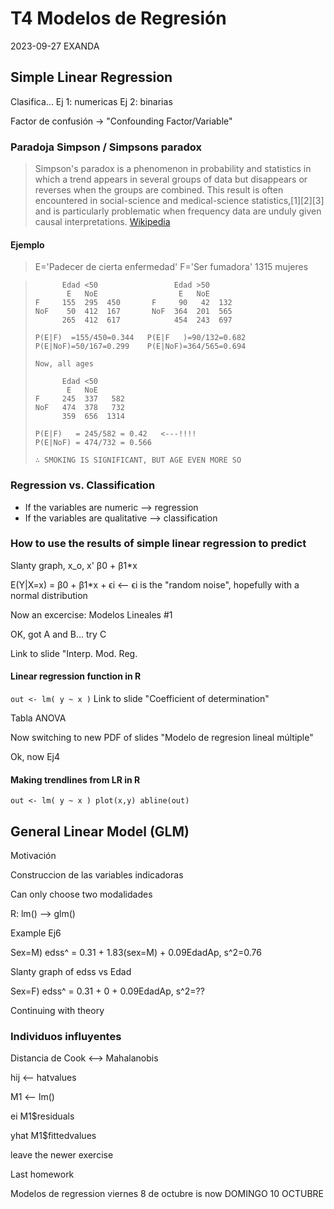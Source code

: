 # T4 Modelos de Regresión

2023-09-27 EXANDA

## Simple Linear Regression

Clasifica...
Ej 1: numericas
Ej 2: binarias

Factor de confusión -> "Confounding Factor/Variable"

### Paradoja Simpson / Simpsons paradox
>    Simpson's paradox is a phenomenon in probability and statistics in which a
>    trend appears in several groups of data but disappears or reverses when
>    the groups are combined. This result is often encountered in social-science
>    and medical-science statistics,[1][2][3] and is particularly problematic
>    when frequency data are unduly given causal interpretations.
[Wikipedia]([https://pages.github.com/](https://en.wikipedia.org/wiki/Simpson%27s_paradox))

#### Ejemplo 
>    E='Padecer de cierta enfermedad'
>    F='Ser fumadora'
>    1315 mujeres

>           Edad <50                 Edad >50
>            E   NoE                  E   NoE
>     F     155  295  450       F     90   42  132
>     NoF    50  412  167       NoF  364  201  565
>           265  412  617            454  243  697
>
>     P(E|F)  =155/450=0.344   P(E|F   )=90/132=0.682
>     P(E|NoF)=50/167=0.299    P(E|NoF)=364/565=0.694
>
>     Now, all ages
> 
>           Edad <50         
>            E   NoE       
>     F     245  337   582
>     NoF   474  378   732
>           359  656  1314
>
>     P(E|F)   = 245/582 = 0.42   <---!!!!
>     P(E|NoF) = 474/732 = 0.566
> 
>     ∴ SMOKING IS SIGNIFICANT, BUT AGE EVEN MORE SO

### Regression vs. Classification

* If the variables are numeric --> regression
* If the variables are qualitative --> classification

### How to use the results of simple linear regression to predict

Slanty graph, x_o,  x'     β0 + β1*x

E(Y|X=x) = β0 + β1*x + ϵi  <-- ϵi is the "random noise", hopefully with a normal distribution

Now an excercise: Modelos Lineales #1

OK, got A and B... try C

Link to slide "Interp. Mod. Reg. 

#### Linear regression function in R
`
out <- lm( y ~ x )
`
Link to slide "Coefficient of determination"

Tabla ANOVA

Now switching to new PDF of slides "Modelo de regresion lineal múltiple"

Ok, now Ej4

#### Making trendlines from LR in R
`
out <- lm( y ~ x )
plot(x,y)
abline(out)
`

## General Linear Model (GLM)

Motivación

Construccion de las variables indicadoras

Can only choose two modalidades

R: lm() --> glm()

Example Ej6

Sex=M) edss^ = 0.31 + 1.83(sex=M) + 0.09EdadAp, s^2=0.76

Slanty graph of edss vs Edad

Sex=F)  edss^ = 0.31 + 0 + 0.09EdadAp, s^2=??

Continuing with theory

### Individuos influyentes

Distancia de Cook <--> Mahalanobis

hij <-- hatvalues 

M1 <-- lm()

ei  M1$residuals

yhat M1$fittedvalues

leave the newer exercise

Last homework

Modelos de regression  viernes 8 de octubre is now DOMINGO 10 OCTUBRE

